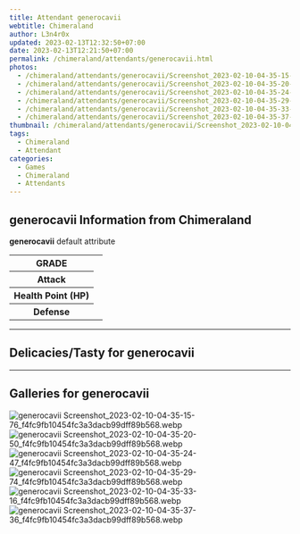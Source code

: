 ```yaml
---
title: Attendant generocavii
webtitle: Chimeraland
author: L3n4r0x
updated: 2023-02-13T12:32:50+07:00
date: 2023-02-13T12:21:50+07:00
permalink: /chimeraland/attendants/generocavii.html
photos:
  - /chimeraland/attendants/generocavii/Screenshot_2023-02-10-04-35-15-76_f4fc9fb10454fc3a3dacb99dff89b568.webp
  - /chimeraland/attendants/generocavii/Screenshot_2023-02-10-04-35-20-50_f4fc9fb10454fc3a3dacb99dff89b568.webp
  - /chimeraland/attendants/generocavii/Screenshot_2023-02-10-04-35-24-47_f4fc9fb10454fc3a3dacb99dff89b568.webp
  - /chimeraland/attendants/generocavii/Screenshot_2023-02-10-04-35-29-74_f4fc9fb10454fc3a3dacb99dff89b568.webp
  - /chimeraland/attendants/generocavii/Screenshot_2023-02-10-04-35-33-16_f4fc9fb10454fc3a3dacb99dff89b568.webp
  - /chimeraland/attendants/generocavii/Screenshot_2023-02-10-04-35-37-36_f4fc9fb10454fc3a3dacb99dff89b568.webp
thumbnail: /chimeraland/attendants/generocavii/Screenshot_2023-02-10-04-35-15-76_f4fc9fb10454fc3a3dacb99dff89b568.webp
tags:
  - Chimeraland
  - Attendant
categories:
  - Games
  - Chimeraland
  - Attendants
---
```


<section id="bootstrap-wrapper"><link rel="stylesheet" href="https://rawcdn.githack.com/dimaslanjaka/Web-Manajemen/bb6505ea081a75a7c845f65fb9d939276931c82f/css/bootstrap-4.5-wrapper.css"/><h2>generocavii Information from Chimeraland</h2><p><b>generocavii</b> default attribute <table><tr><th>GRADE</th><td></td></tr><tr><th>Attack</th><td></td></tr><tr><th>Health Point (HP)</th><td></td></tr><tr><th>Defense</th><td></td></tr></table></p><hr/><h2>Delicacies/Tasty for generocavii</h2><hr/><div id="gallery"><h2>Galleries for generocavii</h2><div class="row"><div class="col-lg-6 col-12"><img src="/chimeraland/attendants/generocavii/Screenshot_2023-02-10-04-35-15-76_f4fc9fb10454fc3a3dacb99dff89b568.webp" alt="generocavii Screenshot_2023-02-10-04-35-15-76_f4fc9fb10454fc3a3dacb99dff89b568.webp"/></div><div class="col-lg-6 col-12"><img src="/chimeraland/attendants/generocavii/Screenshot_2023-02-10-04-35-20-50_f4fc9fb10454fc3a3dacb99dff89b568.webp" alt="generocavii Screenshot_2023-02-10-04-35-20-50_f4fc9fb10454fc3a3dacb99dff89b568.webp"/></div><div class="col-lg-6 col-12"><img src="/chimeraland/attendants/generocavii/Screenshot_2023-02-10-04-35-24-47_f4fc9fb10454fc3a3dacb99dff89b568.webp" alt="generocavii Screenshot_2023-02-10-04-35-24-47_f4fc9fb10454fc3a3dacb99dff89b568.webp"/></div><div class="col-lg-6 col-12"><img src="/chimeraland/attendants/generocavii/Screenshot_2023-02-10-04-35-29-74_f4fc9fb10454fc3a3dacb99dff89b568.webp" alt="generocavii Screenshot_2023-02-10-04-35-29-74_f4fc9fb10454fc3a3dacb99dff89b568.webp"/></div><div class="col-lg-6 col-12"><img src="/chimeraland/attendants/generocavii/Screenshot_2023-02-10-04-35-33-16_f4fc9fb10454fc3a3dacb99dff89b568.webp" alt="generocavii Screenshot_2023-02-10-04-35-33-16_f4fc9fb10454fc3a3dacb99dff89b568.webp"/></div><div class="col-lg-6 col-12"><img src="/chimeraland/attendants/generocavii/Screenshot_2023-02-10-04-35-37-36_f4fc9fb10454fc3a3dacb99dff89b568.webp" alt="generocavii Screenshot_2023-02-10-04-35-37-36_f4fc9fb10454fc3a3dacb99dff89b568.webp"/></div></div></div></section>